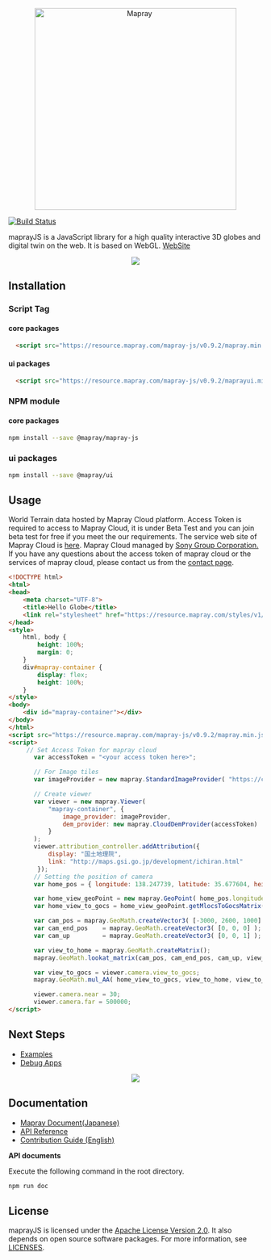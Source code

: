 [<p align="center"><img width="400" alt="Mapray" src="https://storage.googleapis.com/ino-sandbox.appspot.com/github/mainlogo.png"></p>](https://mapray.com/)
[![Build Status](https://travis-ci.org/sony/mapray-js.svg?branch=main)](https://travis-ci.org/sony/mapray-js)

maprayJS is a JavaScript library for a high quality interactive 3D globes and digital twin on the web. It is based on WebGL.
[WebSite](https://mapray.com)

[<p align="center"><img src="https://resource.mapray.com/assets/www/img/github_cover.jpg" /></p>](https://mapray.com)

## Installation
### Script Tag
#### core packages
```html
  <script src="https://resource.mapray.com/mapray-js/v0.9.2/mapray.min.js"></script>
```
#### ui packages
```html
  <script src="https://resource.mapray.com/mapray-js/v0.9.2/maprayui.min.js"></script>
```

### NPM module
#### core packages
```bash
npm install --save @mapray/mapray-js
```

### ui packages
```bash
npm install --save @mapray/ui
```

## Usage
World Terrain data hosted by Mapray Cloud platform. Access Token is required to access to Mapray Cloud, it is under Beta Test and you can join beta test for free if you meet the our requirements. 
The service web site of Mapray Cloud is [here](https://cloud.mapray.com).
Mapray Cloud managed by [Sony Group Corporation.](https://www.sony.com/) If you have any questions about the access token of mapray cloud or the services of mapray cloud, please contact us from the [contact page](https://mapray.com/contact.html).
```html
<!DOCTYPE html>
<html>
<head>
    <meta charset="UTF-8">
    <title>Hello Globe</title>
    <link rel="stylesheet" href="https://resource.mapray.com/styles/v1/mapray.css">
</head>
<style>
    html, body {
        height: 100%;
        margin: 0;
    }
    div#mapray-container {
        display: flex;
        height: 100%;
    }
</style>
<body>
    <div id="mapray-container"></div>
</body>
</html>
<script src="https://resource.mapray.com/mapray-js/v0.9.2/mapray.min.js"></script>
<script>
     // Set Access Token for mapray cloud
       var accessToken = "<your access token here>";

       // For Image tiles
       var imageProvider = new mapray.StandardImageProvider( "https://cyberjapandata.gsi.go.jp/xyz/seamlessphoto/", ".jpg", 256, 0, 18 );

       // Create viewer
       var viewer = new mapray.Viewer(
           "mapray-container", {
               image_provider: imageProvider,
               dem_provider: new mapray.CloudDemProvider(accessToken)
           }
       );
       viewer.attribution_controller.addAttribution({
           display: "国土地理院",
           link: "http://maps.gsi.go.jp/development/ichiran.html"
        });
       // Setting the position of camera
       var home_pos = { longitude: 138.247739, latitude: 35.677604, height: 3000 };

       var home_view_geoPoint = new mapray.GeoPoint( home_pos.longitude, home_pos.latitude, home_pos.height );
       var home_view_to_gocs = home_view_geoPoint.getMlocsToGocsMatrix( mapray.GeoMath.createMatrix() );

       var cam_pos = mapray.GeoMath.createVector3( [-3000, 2600, 1000] );
       var cam_end_pos    = mapray.GeoMath.createVector3( [0, 0, 0] );
       var cam_up         = mapray.GeoMath.createVector3( [0, 0, 1] );

       var view_to_home = mapray.GeoMath.createMatrix();
       mapray.GeoMath.lookat_matrix(cam_pos, cam_end_pos, cam_up, view_to_home);

       var view_to_gocs = viewer.camera.view_to_gocs;
       mapray.GeoMath.mul_AA( home_view_to_gocs, view_to_home, view_to_gocs );

       viewer.camera.near = 30;
       viewer.camera.far = 500000;
</script>
```

## Next Steps
- [Examples](/examples)
- [Debug Apps](/debug)

[<p align="center"><img src="https://resource.mapray.com/assets/www/img/github.jpg" /></p>](/examples)

## Documentation
- [Mapray Document(Japanese)](https://mapray.com/documents/index.html)
- [API Reference](https://resource.mapray.com/doc/api/v0.9.2/index.html)
- [Contribution Guide (English)](/CONTRIBUTING.md)

**API documents**

Execute the following command in the root directory.
```bash
npm run doc
```

## License
maprayJS is licensed under the [Apache License Version 2.0](/LICENSE).
It also depends on open source software packages. For more information, see [LICENSES](third_party/LICENSES.md).